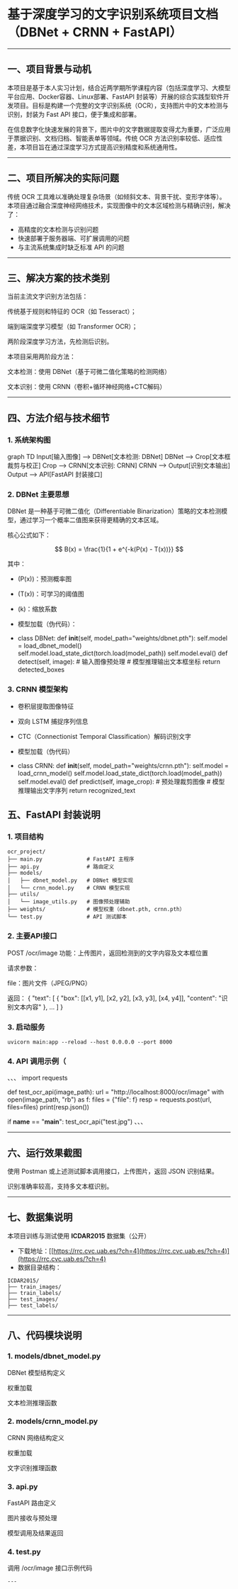 # 基于深度学习的文字识别系统项目文档（DBNet + CRNN + FastAPI）

---

## 一、项目背景与动机

本项目是基于本人实习计划，结合近两学期所学课程内容（包括深度学习、大模型平台应用、Docker容器、Linux部署、FastAPI 封装等）开展的综合实践型软件开发项目。目标是构建一个完整的文字识别系统（OCR），支持图片中的文本检测与识别，封装为 Fast API 接口，便于集成和部署。

在信息数字化快速发展的背景下，图片中的文字数据提取变得尤为重要，广泛应用于票据识别、文档归档、智能表单等领域。传统 OCR 方法识别率较低、适应性差，本项目旨在通过深度学习方式提高识别精度和系统通用性。

---

## 二、项目所解决的实际问题

传统 OCR 工具难以准确处理复杂场景（如倾斜文本、背景干扰、变形字体等）。本项目通过融合深度神经网络技术，实现图像中的文本区域检测与精确识别，解决了：

- 高精度的文本检测与识别问题
- 快速部署于服务器端、可扩展调用的问题
- 与主流系统集成时缺乏标准 API 的问题

---

## 三、解决方案的技术类别

当前主流文字识别方法包括：

传统基于规则和特征的 OCR（如 Tesseract）；

端到端深度学习模型（如 Transformer OCR）；

两阶段深度学习方法，先检测后识别。

本项目采用两阶段方法：

文本检测：使用 DBNet（基于可微二值化策略的检测网络）

文本识别：使用 CRNN（卷积+循环神经网络+CTC解码）

---

## 四、方法介绍与技术细节

### 1. 系统架构图

graph TD
  Input[输入图像] --> DBNet[文本检测: DBNet]
  DBNet --> Crop[文本框裁剪与校正]
  Crop --> CRNN[文本识别: CRNN]
  CRNN --> Output[识别文本输出]
  Output --> API[FastAPI 封装接口]


### 2. DBNet 主要思想

DBNet 是一种基于可微二值化（Differentiable Binarization）策略的文本检测模型，通过学习一个概率二值图来获得更精确的文本区域。

核心公式如下：

$$
B(x) = \frac{1}{1 + e^{-k(P(x) - T(x))}} 
$$

其中：

- \(P(x)\)：预测概率图
- \(T(x)\)：可学习的阈值图
- \(k\)：缩放系数

- 模型加载（伪代码）：
- class DBNet:
    def __init__(self, model_path="weights/dbnet.pth"):
        self.model = load_dbnet_model()
        self.model.load_state_dict(torch.load(model_path))
        self.model.eval()
    def detect(self, image):
        # 输入图像预处理
        # 模型推理输出文本框坐标
        return detected_boxes


### 3. CRNN 模型架构

- 卷积层提取图像特征
- 双向 LSTM 捕捉序列信息
- CTC（Connectionist Temporal Classification）解码识别文字

- 模型加载（伪代码）

- class CRNN:
    def __init__(self, model_path="weights/crnn.pth"):
        self.model = load_crnn_model()
        self.model.load_state_dict(torch.load(model_path))
        self.model.eval()
    def predict(self, image_crop):
        # 预处理裁剪图像
        # 模型推理输出文字序列
        return recognized_text


## 五、FastAPI 封装说明

### 1. 项目结构

```
ocr_project/
├── main.py              # FastAPI 主程序
├── api.py               # 路由定义
├── models/
│   ├── dbnet_model.py   # DBNet 模型实现
│   └── crnn_model.py    # CRNN 模型实现
├── utils/
│   └── image_utils.py   # 图像预处理辅助
├── weights/             # 模型权重（dbnet.pth, crnn.pth）
└── test.py              # API 测试脚本
```

### 2. 主要API接口

POST /ocr/image
功能：上传图片，返回检测到的文字内容及文本框位置

请求参数：

file：图片文件（JPEG/PNG）

返回：
{
  "text": [
    {
      "box": [[x1, y1], [x2, y2], [x3, y3], [x4, y4]],
      "content": "识别文本内容"
    },
    ...
  ]
}


### 3. 启动服务

```
uvicorn main:app --reload --host 0.0.0.0 --port 8000
```
### 4. API 调用示例（
、、、
import requests

def test_ocr_api(image_path):
    url = "http://localhost:8000/ocr/image"
    with open(image_path, "rb") as f:
        files = {"file": f}
        resp = requests.post(url, files=files)
        print(resp.json())

if __name__ == "__main__":
    test_ocr_api("test.jpg")
、、、

---

## 六、运行效果截图

使用 Postman 或上述测试脚本调用接口，上传图片，返回 JSON 识别结果。

识别准确率较高，支持多文本框识别。

---

## 七、数据集说明

本项目训练与测试使用 **ICDAR2015** 数据集（公开）

- 下载地址：[[https://rrc.cvc.uab.es/?ch=4](https://rrc.cvc.uab.es/?ch=4)](https://rrc.cvc.uab.es/?ch=4)
- 数据目录结构：

```
ICDAR2015/
├── train_images/
├── train_labels/
├── test_images/
├── test_labels/
```

---

## 八、代码模块说明

### 1. models/dbnet_model.py
DBNet 模型结构定义

权重加载

文本检测推理函数

### 2. models/crnn_model.py
CRNN 网络结构定义

权重加载

文字识别推理函数

### 3. api.py
FastAPI 路由定义

图片接收与预处理

模型调用及结果返回

### 4. test.py
调用 /ocr/image 接口示例代码
```
---




